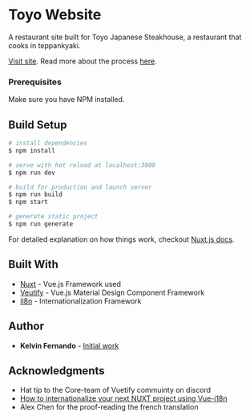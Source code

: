 # Toyo Website

A restaurant site built for Toyo Japanese Steakhouse, a restaurant that cooks in teppankyaki. 

[Visit site](https://toyo.netlify.app). Read more about the process [here](https://link.medium.com/PkZZ7g1C4U). 

### Prerequisites

Make sure you have NPM installed. 

## Build Setup

``` bash
# install dependencies
$ npm install

# serve with hot reload at localhost:3000
$ npm run dev

# build for production and launch server
$ npm run build
$ npm start

# generate static project
$ npm run generate
```

For detailed explanation on how things work, checkout [Nuxt.js docs](https://nuxtjs.org).

## Built With

* [Nuxt](https://nuxtjs.org/) - Vue.js Framework used
* [Veutify](https://vuetifyjs.com/en/) - Vue.js Material Design Component Framework
* [il8n](https://nuxtjs.org/examples/i18n/) -  Internationalization Framework

## Author

* **Kelvin Fernando** - [Initial work](https://kelvinfernando.com)


## Acknowledgments

* Hat tip to the Core-team of Vuetify commuinty on discord
* [How to internationalize your next NUXT project using Vue-i18n](https://medium.com/@helena.wuv/how-to-internationalize-your-next-nuxt-project-using-vue-i18n-d9c51e28a564)
* Alex Chen for the proof-reading the french translation
